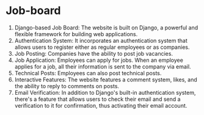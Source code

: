 # Job-board


1. Django-based Job Board: The website is built on Django, a powerful and flexible framework for building web applications.
2. Authentication System: It incorporates an authentication system that allows users to register either as regular employees or as companies.
3. Job Posting: Companies have the ability to post job vacancies.
4. Job Application: Employees can apply for jobs. When an employee applies for a job, all their information is sent to the company via email.
5. Technical Posts: Employees can also post technical posts.
6. Interactive Features: The website features a comment system, likes, and the ability to reply to comments on posts.
7. Email Verification: In addition to Django's built-in authentication system, there's a feature that allows users to check their email and send a verification to it for confirmation, thus activating their email account.
